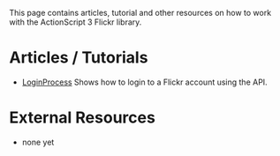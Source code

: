 This page contains articles, tutorial and other resources on how to work with the ActionScript 3 Flickr library.

# Articles / Tutorials #
  * [LoginProcess](LoginProcess.md) Shows how to login to a Flickr account using the API.

# External Resources #
  * none yet